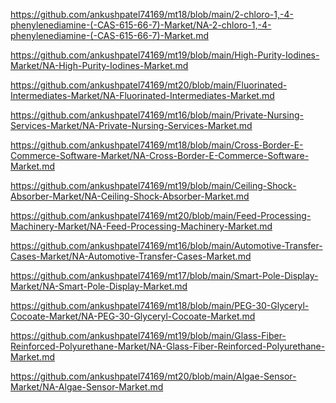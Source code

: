 <p><a href="https://github.com/ankushpatel74169/mt18/blob/main/2-chloro-1,-4-phenylenediamine-(-CAS-615-66-7)-Market/NA-2-chloro-1,-4-phenylenediamine-(-CAS-615-66-7)-Market.md">https://github.com/ankushpatel74169/mt18/blob/main/2-chloro-1,-4-phenylenediamine-(-CAS-615-66-7)-Market/NA-2-chloro-1,-4-phenylenediamine-(-CAS-615-66-7)-Market.md</a></p><p><a href="https://github.com/ankushpatel74169/mt19/blob/main/High-Purity-Iodines-Market/NA-High-Purity-Iodines-Market.md">https://github.com/ankushpatel74169/mt19/blob/main/High-Purity-Iodines-Market/NA-High-Purity-Iodines-Market.md</a></p><p><a href="https://github.com/ankushpatel74169/mt20/blob/main/Fluorinated-Intermediates-Market/NA-Fluorinated-Intermediates-Market.md">https://github.com/ankushpatel74169/mt20/blob/main/Fluorinated-Intermediates-Market/NA-Fluorinated-Intermediates-Market.md</a></p><p><a href="https://github.com/ankushpatel74169/mt16/blob/main/Private-Nursing-Services-Market/NA-Private-Nursing-Services-Market.md">https://github.com/ankushpatel74169/mt16/blob/main/Private-Nursing-Services-Market/NA-Private-Nursing-Services-Market.md</a></p><p><a href="https://github.com/ankushpatel74169/mt18/blob/main/Cross-Border-E-Commerce-Software-Market/NA-Cross-Border-E-Commerce-Software-Market.md">https://github.com/ankushpatel74169/mt18/blob/main/Cross-Border-E-Commerce-Software-Market/NA-Cross-Border-E-Commerce-Software-Market.md</a></p><p><a href="https://github.com/ankushpatel74169/mt19/blob/main/Ceiling-Shock-Absorber-Market/NA-Ceiling-Shock-Absorber-Market.md">https://github.com/ankushpatel74169/mt19/blob/main/Ceiling-Shock-Absorber-Market/NA-Ceiling-Shock-Absorber-Market.md</a></p><p><a href="https://github.com/ankushpatel74169/mt20/blob/main/Feed-Processing-Machinery-Market/NA-Feed-Processing-Machinery-Market.md">https://github.com/ankushpatel74169/mt20/blob/main/Feed-Processing-Machinery-Market/NA-Feed-Processing-Machinery-Market.md</a></p><p><a href="https://github.com/ankushpatel74169/mt16/blob/main/Automotive-Transfer-Cases-Market/NA-Automotive-Transfer-Cases-Market.md">https://github.com/ankushpatel74169/mt16/blob/main/Automotive-Transfer-Cases-Market/NA-Automotive-Transfer-Cases-Market.md</a></p><p><a href="https://github.com/ankushpatel74169/mt17/blob/main/Smart-Pole-Display-Market/NA-Smart-Pole-Display-Market.md">https://github.com/ankushpatel74169/mt17/blob/main/Smart-Pole-Display-Market/NA-Smart-Pole-Display-Market.md</a></p><p><a href="https://github.com/ankushpatel74169/mt18/blob/main/PEG-30-Glyceryl-Cocoate-Market/NA-PEG-30-Glyceryl-Cocoate-Market.md">https://github.com/ankushpatel74169/mt18/blob/main/PEG-30-Glyceryl-Cocoate-Market/NA-PEG-30-Glyceryl-Cocoate-Market.md</a></p><p><a href="https://github.com/ankushpatel74169/mt19/blob/main/Glass-Fiber-Reinforced-Polyurethane-Market/NA-Glass-Fiber-Reinforced-Polyurethane-Market.md">https://github.com/ankushpatel74169/mt19/blob/main/Glass-Fiber-Reinforced-Polyurethane-Market/NA-Glass-Fiber-Reinforced-Polyurethane-Market.md</a></p><p><a href="https://github.com/ankushpatel74169/mt20/blob/main/Algae-Sensor-Market/NA-Algae-Sensor-Market.md">https://github.com/ankushpatel74169/mt20/blob/main/Algae-Sensor-Market/NA-Algae-Sensor-Market.md</a></p>
